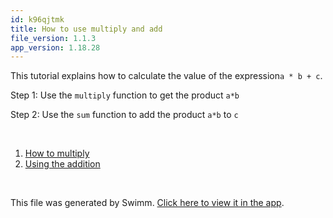 ```yaml
---
id: k96qjtmk
title: How to use multiply and add
file_version: 1.1.3
app_version: 1.18.28
---
```


<!-- Intro - Do not remove this comment -->
This tutorial explains how to calculate the value of the expression`a * b + c`.

Step 1: Use the `multiply` function to get the product `a*b`

Step 2: Use the `sum` function to add the product `a*b` to `c`

<br/>

<!-- Steps - Do not remove this comment -->
1. [How to multiply](how-to-multiply.sn4yczg5.sw.md)
2. [Using the addition](using-the-addition.pejl6gvp.sw.md)


<br/>

This file was generated by Swimm. [Click here to view it in the app](https://app.swimm.io/repos/Z2l0aHViJTNBJTNBc3dpbW1fdGVzdCUzQSUzQWluZmluaXRyb24=/playlists/k96qjtmk).
